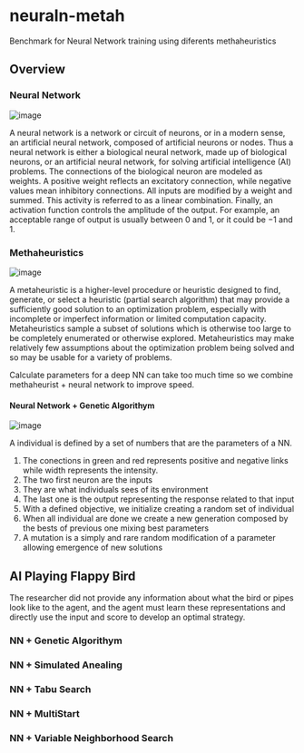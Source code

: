# neuraln-metah
Benchmark for Neural Network training using diferents methaheuristics

## Overview

### Neural Network
![image](https://user-images.githubusercontent.com/22028539/127484502-dee629e9-4b38-4767-b853-e9d53f386230.png)

A neural network is a network or circuit of neurons, or in a modern sense, an artificial neural network, composed of artificial neurons or nodes. Thus a neural network is either a biological neural network, made up of biological neurons, or an artificial neural network, for solving artificial intelligence (AI) problems. The connections of the biological neuron are modeled as weights. A positive weight reflects an excitatory connection, while negative values mean inhibitory connections. All inputs are modified by a weight and summed. This activity is referred to as a linear combination. Finally, an activation function controls the amplitude of the output. For example, an acceptable range of output is usually between 0 and 1, or it could be −1 and 1.

### Methaheuristics
![image](https://user-images.githubusercontent.com/22028539/127484918-c5b0b8cb-d8c9-418f-8930-64964df8c635.png)

A metaheuristic is a higher-level procedure or heuristic designed to find, generate, or select a heuristic (partial search algorithm) that may provide a sufficiently good solution to an optimization problem, especially with incomplete or imperfect information or limited computation capacity. Metaheuristics sample a subset of solutions which is otherwise too large to be completely enumerated or otherwise explored. Metaheuristics may make relatively few assumptions about the optimization problem being solved and so may be usable for a variety of problems.

Calculate parameters for a deep NN can take too much time so we combine methaheurist + neural network to improve speed.

#### Neural Network + Genetic Algorithym
![image](https://user-images.githubusercontent.com/22028539/127486746-af824ef5-c13b-4b13-aff9-ef28993d2cb9.png)

A individual is defined by a set of numbers that are the parameters of a NN.
1. The conections in green and red represents positive and negative links while width represents the intensity. 
2. The two first neuron are the inputs
3. They are what individuals sees of its environment
4. The last one is the output representing the response related to that input
5. With a defined objective, we initialize creating a random set of individual 
6. When all individual are done we create a new generation composed by the bests of previous one mixing best parameters
7. A mutation is a simply and rare random modification of a parameter allowing emergence of new solutions

## AI Playing Flappy Bird
The researcher did not provide any information about what the bird or pipes look like to the agent, and the agent must learn these representations and directly use the input and score to develop an optimal strategy. 

### NN + Genetic Algorithym

### NN + Simulated Anealing

### NN + Tabu Search

### NN + MultiStart

### NN + Variable Neighborhood Search








